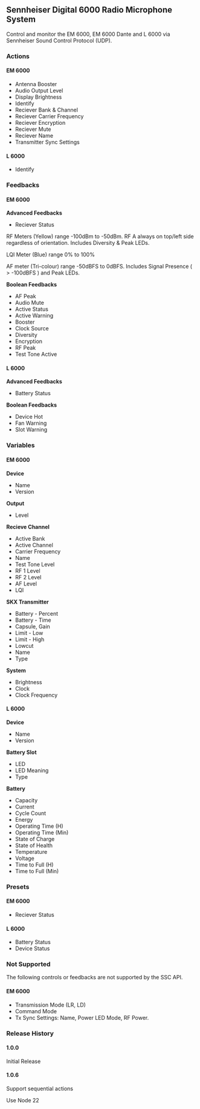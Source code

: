## Sennheiser Digital 6000 Radio Microphone System

Control and monitor the EM 6000, EM 6000 Dante and L 6000 via Sennheiser Sound Control Protocol (UDP).

### Actions

#### EM 6000

- Antenna Booster
- Audio Output Level
- Display Brightness
- Identify
- Reciever Bank & Channel
- Reciever Carrier Frequency
- Reciever Encryption
- Reciever Mute
- Reciever Name
- Transmitter Sync Settings

#### L 6000

- Identify

### Feedbacks

#### EM 6000

**Advanced Feedbacks**

- Reciever Status

RF Meters (Yellow) range -100dBm to -50dBm. RF A always on top/left side regardless of orientation. Includes Diversity & Peak LEDs.

LQI Meter (Blue) range 0% to 100%

AF meter (Tri-colour) range -50dBFS to 0dBFS. Includes Signal Presence ( > -100dBFS ) and Peak LEDs.

**Boolean Feedbacks**

- AF Peak
- Audio Mute
- Active Status
- Active Warning
- Booster
- Clock Source
- Diversity
- Encryption
- RF Peak
- Test Tone Active

#### L 6000

**Advanced Feedbacks**

- Battery Status

**Boolean Feedbacks**

- Device Hot
- Fan Warning
- Slot Warning

### Variables

#### EM 6000

**Device**

- Name
- Version

**Output**

- Level

**Recieve Channel**

- Active Bank
- Active Channel
- Carrier Frequency
- Name
- Test Tone Level
- RF 1 Level
- RF 2 Level
- AF Level
- LQI

**SKX Transmitter**

- Battery - Percent
- Battery - Time
- Capsule, Gain
- Limit - Low
- Limit - High
- Lowcut
- Name
- Type

**System**

- Brightness
- Clock
- Clock Frequency

#### L 6000

**Device**

- Name
- Version

**Battery Slot**

- LED
- LED Meaning
- Type

**Battery**

- Capacity
- Current
- Cycle Count
- Energy
- Operating Time (H)
- Operating Time (Min)
- State of Charge
- State of Health
- Temperature
- Voltage
- Time to Full (H)
- Time to Full (Min)

### Presets

#### EM 6000

- Reciever Status

#### L 6000

- Battery Status
- Device Status

### Not Supported

The following controls or feedbacks are not supported by the SSC API.

#### EM 6000

- Transmission Mode (LR, LD)
- Command Mode
- Tx Sync Settings: Name, Power LED Mode, RF Power.

### Release History

#### 1.0.0

Initial Release

#### 1.0.6

Support sequential actions

Use Node 22
